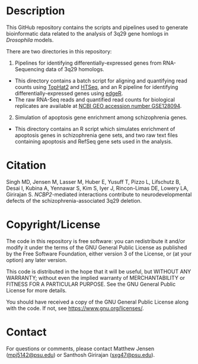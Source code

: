 # Description

This GitHub repository contains the scripts and pipelines used to generate bioinformatic data related to the analysis of 3q29 gene homlogs in *Drosophila* models.

There are two directories in this repository: 

1. Pipelines for identifying differentially-expressed genes from RNA-Sequencing data of 3q29 homologs. 
  * This directory contains a batch script for aligning and quantifying read counts using [TopHat2](https://ccb.jhu.edu/software/tophat/index.shtml) and [HTSeq](https://htseq.readthedocs.io/en/release_0.11.1/), and an R pipeline for identifying differentially-expressed genes using [edgeR](https://bioconductor.org/packages/release/bioc/html/edgeR.html).  
  * The raw RNA-Seq reads and quantified read counts for biological replicates are available at [NCBI GEO accession number GSE128094](https://www.ncbi.nlm.nih.gov/geo/query/acc.cgi?&acc=GSE128094).

2. Simulation of apoptosis gene enrichment among schizophrenia genes.
 * This directory contains an R script which simulates enrichment of apoptosis genes in schizophrenia gene sets, and two raw text files containing apoptosis and RefSeq gene sets used in the analysis.

# Citation
Singh MD, Jensen M, Lasser M, Huber E, Yusuff T, Pizzo L, Lifschutz B, Desai I, Kubina A, Yennawar S, Kim S, Iyer J, Rincon-Limas DE, Lowery LA, Girirajan S. *NCBP2*-mediated interactions contribute to neurodevelopmental defects of the schizophrenia-associated 3q29 deletion. 

# Copyright/License
The code in this repository is free software: you can redistribute it and/or modify
it under the terms of the GNU General Public License as published by
the Free Software Foundation, either version 3 of the License, or
(at your option) any later version.

This code is distributed in the hope that it will be useful,
but WITHOUT ANY WARRANTY; without even the implied warranty of
MERCHANTABILITY or FITNESS FOR A PARTICULAR PURPOSE.  See the
GNU General Public License for more details.

You should have received a copy of the GNU General Public License
along with the code.  If not, see <https://www.gnu.org/licenses/>.

# Contact
For questions or comments, please contact Matthew Jensen (mpj5142@psu.edu) or Santhosh Girirajan (sxg47@psu.edu).